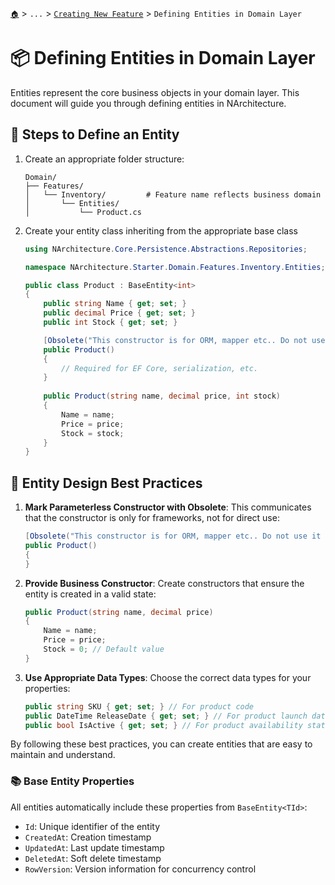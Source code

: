 [`🏠`](../../README.md) > `...` > [`Creating New Feature`](./README.md) > `Defining Entities in Domain Layer`

# 📦 Defining Entities in Domain Layer

Entities represent the core business objects in your domain layer. This document will guide you through defining entities in NArchitecture.

## 📝 Steps to Define an Entity

1. Create an appropriate folder structure:
   ```
   Domain/
   ├── Features/
   │   └── Inventory/         # Feature name reflects business domain
   │       └── Entities/
   │           └── Product.cs
   ```

2. Create your entity class inheriting from the appropriate base class
   ```csharp
   using NArchitecture.Core.Persistence.Abstractions.Repositories;

   namespace NArchitecture.Starter.Domain.Features.Inventory.Entities;

   public class Product : BaseEntity<int>
   {
       public string Name { get; set; }
       public decimal Price { get; set; }
       public int Stock { get; set; }

       [Obsolete("This constructor is for ORM, mapper etc.. Do not use it in the code.", true)]
       public Product()
       {
           // Required for EF Core, serialization, etc.
       }
       
       public Product(string name, decimal price, int stock)
       {
           Name = name;
           Price = price;
           Stock = stock;
       }
   }
   ```

## 🔮 Entity Design Best Practices

1. **Mark Parameterless Constructor with Obsolete**: This communicates that the constructor is only for frameworks, not for direct use:
   ```csharp
   [Obsolete("This constructor is for ORM, mapper etc.. Do not use it in the code.", true)]
   public Product()
   {
   }
   ```

2. **Provide Business Constructor**: Create constructors that ensure the entity is created in a valid state:
   ```csharp
   public Product(string name, decimal price)
   {
       Name = name;
       Price = price;
       Stock = 0; // Default value
   }
   ```

3. **Use Appropriate Data Types**: Choose the correct data types for your properties:
   ```csharp
   public string SKU { get; set; } // For product code
   public DateTime ReleaseDate { get; set; } // For product launch date
   public bool IsActive { get; set; } // For product availability status
   ```

By following these best practices, you can create entities that are easy to maintain and understand.

### 📚 Base Entity Properties

All entities automatically include these properties from `BaseEntity<TId>`:

- `Id`: Unique identifier of the entity
- `CreatedAt`: Creation timestamp
- `UpdatedAt`: Last update timestamp
- `DeletedAt`: Soft delete timestamp
- `RowVersion`: Version information for concurrency control
